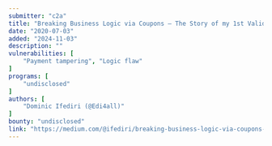 ```yaml
---
submitter: "c2a"
title: "Breaking Business Logic via Coupons — The Story of my 1st Valid Bug Bounty"
date: "2020-07-03"
added: "2024-11-03"
description: ""
vulnerabilities: [
    "Payment tampering", "Logic flaw"
]
programs: [
    "undisclosed"
]
authors: [
    "Dominic Ifediri (@Edi4all)"
]
bounty: "undisclosed"
link: "https://medium.com/@ifediri/breaking-business-logic-via-coupons-the-story-of-my-1st-valid-bug-bounty-89c30ff214dc"
---
```




